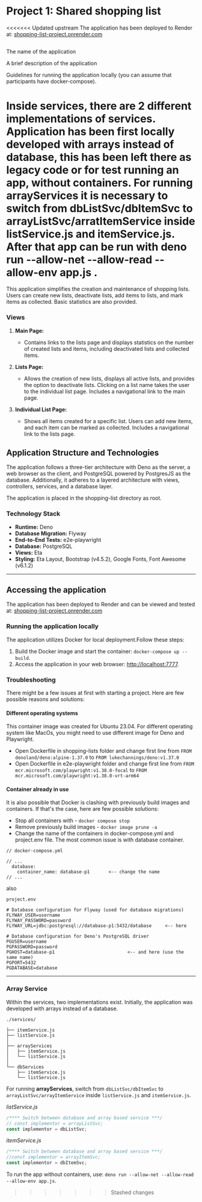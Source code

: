 # Project 1: Shared shopping list

<<<<<<< Updated upstream
The application has been deployed to Render at: [shopping-list-project.onrender.com](shopping-list-project.onrender.com)



## 

## 

### 



The name of the application

A brief description of the application

Guidelines for running the application locally (you can assume that participants have docker-compose).






Inside services, there are 2 different implementations of services. 
Application has been first locally developed with arrays instead of database, this has been left there as legacy code or for test running an app, without containers. 
For running arrayServices it is necessary to switch from dbListSvc/dbItemSvc to arrayListSvc/arratItemService inside listService.js and itemService.js. After that app can be run with  deno run --allow-net --allow-read --allow-env app.js .
=======
This application simplifies the creation and maintenance of shopping lists. Users can create new
lists, deactivate lists, add items to lists, and mark items as collected. Basic statistics are
also provided.

### Views

1. **Main Page:**
    - Contains links to the lists page and displays statistics on the number of created
lists and items, including deactivated lists and collected items.

2. **Lists Page:**
    - Allows the creation of new lists, displays all active lists, and provides the option to 
deactivate lists. Clicking on a list name takes the user to the individual list page. 
Includes a navigational link to the main page.

3. **Individual List Page:**
    - Shows all items created for a specific list. Users can add new items, and each item can 
be marked as collected. Includes a navigational link to the lists page.

## Application Structure and Technologies

The application follows a three-tier architecture with Deno as the server, a web browser as the client, 
and PostgreSQL powered by PostgresJS as the database. Additionally, it adheres to a layered architecture 
with views, controllers, services, and a database layer.


The application is placed in the shopping-list directory as root.

### Technology Stack

- **Runtime:** Deno
- **Database Migration:** Flyway
- **End-to-End Tests:** e2e-playwright
- **Database:** PostgreSQL
- **Views:** Eta
- **Styling:** Eta Layout, Bootstrap (v4.5.2), Google Fonts, Font Awesome (v6.1.2)

---

## Accessing the application

The application has been deployed to Render and can be viewed and tested at: [shopping-list-project.onrender.com](shopping-list-project.onrender.com)


### Running the application locally 

The application utilizes Docker for local deployment.Follow these steps:

1. Build the Docker image and start the container: `docker-compose up --build`.
2. Access the application in your web browser: [http://localhost:7777](http://localhost:7777).




### Troubleshooting

There might be a few issues at first with starting a project. Here are few possible reasons and solutions:

#### Different operating systems

This container image was created for Ubuntu 23.04. For different operating system like MacOs, you might need to
use different image for Deno and Playwright. 

- Open Dockerfile in shopping-lists folder and change first line from `FROM denoland/deno:alpine-1.37.0` to `FROM lukechannings/deno:v1.37.0` 
- Open Dockerfile in e2e-playwright folder and change first line from `FROM mcr.microsoft.com/playwright:v1.38.0-focal` to `FROM mcr.microsoft.com/playwright:v1.38.0-vrt-arm64`


#### Container already in use

It is also possible that Docker is clashing with  previously build images and containers. If that's
the case, here are few possible solutions:
- Stop all containers with - `docker compose stop`
- Remove previously build images - `docker image prune -a`
- Change the name of the containers in docker-compose.yml and project.env file. The most common
issue is with database container.

```
// docker-compose.yml

// ...
  database:
    container_name: database-p1       <-- change the name
// ...
```
also
```
project.env

# Database configuration for Flyway (used for database migrations)
FLYWAY_USER=username
FLYWAY_PASSWORD=password
FLYWAY_URL=jdbc:postgresql://database-p1:5432/database     <-- here 

# Database configuration for Deno's PostgreSQL driver
PGUSER=username
PGPASSWORD=password
PGHOST=database-p1                           <-- and here (use the same name)
PGPORT=5432
PGDATABASE=database
```




---
### Array Service

Within the services, two implementations exist. Initially, the application was developed with 
arrays instead of a database. 

```
./services/

├── itemService.js
├── listService.js
│
├── arrayServices
│   ├── itemService.js
│   └── listService.js
│
└── dbServices
    ├── itemService.js
    └── listService.js
```


For running **arrayServices**, switch from `dbListSvc/dbItemSvc` 
to `arrayListSvc/arrayItemService` inside `listService.js` and `itemService.js`.

*listService.js*

```js
/**** Switch between database and array based service ***/
// const implementor = arrayListSvc;
const implementor = dbListSvc;
```

*itemService.js*

```js
/**** Switch between database and array based service ***/
//const implementor = arrayItemSvc;
const implementor = dbItemSvc;
```

To run the app without containers, use: `deno run --allow-net --allow-read --allow-env app.js`.


>>>>>>> Stashed changes

